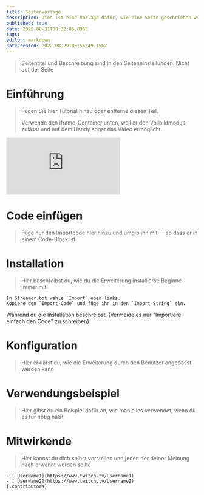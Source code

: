 ```yaml
---
title: Seitenvorlage
description: Dies ist eine Vorlage dafür, wie eine Seite geschrieben werden sollte!
published: true
date: 2022-08-31T00:32:06.835Z
tags: 
editor: markdown
dateCreated: 2022-08-29T00:56:49.156Z
---
```


> Seitentitel und Beschreibung sind in den Seiteneinstellungen. Nicht auf der Seite

# Einführung
> Fügen Sie hier Tutorial hinzu oder entferne diesen Teil.
> 
> Verwende den iframe-Container unten, weil er den Vollbildmodus zulässt und auf dem Handy sogar das Video ermöglicht.

<div class=“iframe-container”><iframe src="https://www.youtube.com/embed/INSERTVIDEOIDHERE" title="YouTube-Videoplayer" frameborder="0" allow fullscreen style =border: none; max-width: 100%; width: 100%; aspect-ratio: 16/9;></iframe></div>

# Code einfügen
> Füge nur den Importcode hier hinzu und umgib ihn mit ``` so dass er in einem Code-Block ist

# Installation
> Hier beschreibst du, wie du die Erweiterung installierst: Beginne immer mit
```
In Streamer.bot wähle `Import` oben links.
Kopiere den `Import-Code` und füge ihn in den `Import-String` ein.
```

Während du die Installation beschreibst. (Vermeide es nur "Importiere einfach den Code" zu schreiben)

# Konfiguration
> Hier erklärst du, wie die Erweiterung durch den Benutzer angepasst werden kann

# Verwendungsbeispiel
> Hier gibst du ein Beispiel dafür an, wie man alles verwendet, wenn du es für nötig hälst

# Mitwirkende
> Hier kannst du dich selbst vorstellen und jeden der deiner Meinung nach erwähnt werden sollte
 ```
 - [ UserName1](https://www.twitch.tv/Username1)
 - [ UserName2](https://www.twitch.tv/Username2)
 {.contributors}
 ```